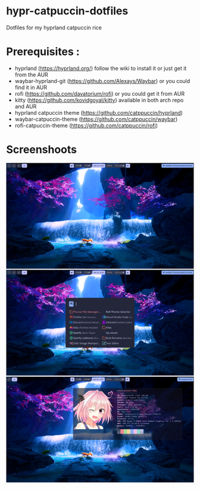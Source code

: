 # hypr-catpuccin-dotfiles
Dotfiles for my hyprland catpuccin rice

# Prerequisites :
- hyprland (https://hyprland.org/) follow the wiki to install it or just get it from the AUR
- waybar-hyprland-git (https://github.com/Alexays/Waybar) or you could find it in AUR
- rofi (https://github.com/davatorium/rofi) or you could get it from AUR
- kitty (https://github.com/kovidgoyal/kitty) available in both arch repo and AUR
- hyprland catpuccin theme (https://github.com/catppuccin/hyprland) 
- waybar-catpuccin-theme (https://github.com/catppuccin/waybar)
- rofi-catpuccin-theme (https://github.com/catppuccin/rofi) 

# Screenshoots
![screenshoot1](ss1.png "Screenshot 1")
![screenshoot1](ss2.png "Screenshot 2")
![screenshoot1](ss3.png "Screenshot 3")
